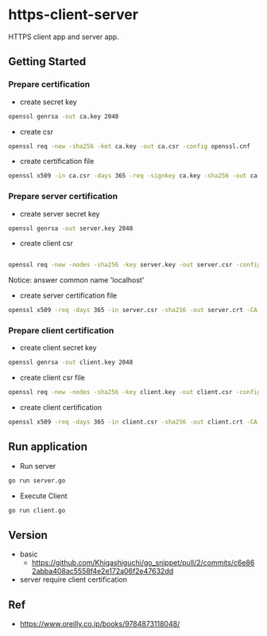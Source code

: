 # https-client-server
HTTPS client app and server app.

## Getting Started
### Prepare certification
- create secret key

```bash
openssl genrsa -out ca.key 2048
```

- create csr

```bash
openssl req -new -sha256 -ket ca.key -out ca.csr -config openssl.cnf
```

- create certification file

```bash
openssl x509 -in ca.csr -days 365 -req -signkey ca.key -sha256 -out ca.crt -extfile {openssl.cnf path} -extensions CA
```

### Prepare server certification
- create server secret key

```bash
openssl genrsa -out server.key 2048
```

- create client csr

```bash

openssl req -new -nodes -sha256 -key server.key -out server.csr -config {openssl.cnf path}
```

Notice: answer common name 'localhost'

- create server certification file

```bash
openssl x509 -req -days 365 -in server.csr -sha256 -out server.crt -CA ca.crt -CAkey ca.key -CAcreateserial -extfile {openssl.cnf path} -extensions Server
```

### Prepare client certification
- create client secret key

```bash
openssl genrsa -out client.key 2048
```

- create client csr file

```bash
openssl req -new -nodes -sha256 -key client.key -out client.csr -config {openssl.cnf path}
```

- create client certification

```bash
openssl x509 -req -days 365 -in client.csr -sha256 -out client.crt -CA ca.crt -CAkey ca.key -CAcreateserial -extfile {openssl.cnf file path} -extensions Client
```

## Run application
- Run server

```bash
go run server.go
```

- Execute Client

```bash
go run client.go
```
## Version
- basic
    - https://github.com/Khigashiguchi/go_snippet/pull/2/commits/c6e862abba408ac5558f4e2e172a06f2e47632dd
- server require client certification

## Ref
- https://www.oreilly.co.jp/books/9784873118048/
